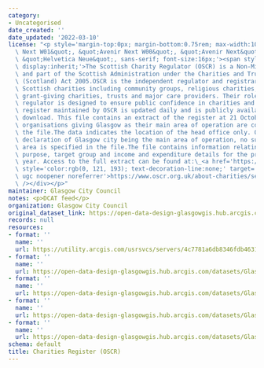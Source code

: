 ```yaml
---
category:
- Uncategorised
date_created: ''
date_updated: '2022-03-10'
license: "<p style='margin-top:0px; margin-bottom:0.75rem; max-width:100%; font-family:&quot;Avenir\
  \ Next W01&quot;, &quot;Avenir Next W00&quot;, &quot;Avenir Next&quot;, Avenir,\
  \ &quot;Helvetica Neue&quot;, sans-serif; font-size:16px;'><span style='max-width:100%;\
  \ display:inherit;'>The Scottish Charity Regulator (OSCR) is a Non-Ministerial Department\
  \ and part of the Scottish Administration under the Charities and Trustee Investment\
  \ (Scotland) Act 2005.OSCR is the independent regulator and registrar for over 24,000\
  \ Scottish charities including community groups, religious charities, schools, universities,\
  \ grant-giving charities, trusts and major care providers. Their role as charity\
  \ regulator is designed to ensure public confidence in charities and their work.The\
  \ register maintained by OSCR is updated daily and is publicly available for free\
  \ download. This file contains an extract of the register at 21 October 2021, only\
  \ organisations giving Glasgow as their main area of operation are contained in\
  \ the file.The data indicates the location of the head office only. Other than the\
  \ declaration of Glasgow city being the main area of operation, no sub-Glasgow operational\
  \ area is specified in the file.The file contains information relating to the charitable\
  \ purpose, target group and income and expenditure details for the previous financial\
  \ year. Access to the full extract can be found at:\_<a href='https://www.oscr.org.uk/about-charities/search-the-register/charity-register-download/'\
  \ style='color:rgb(0, 121, 193); text-decoration-line:none;' target='_blank' rel='nofollow\
  \ ugc noopener noreferrer'>https://www.oscr.org.uk/about-charities/search-the-register/charity-register-download/</a></span><div><br\
  \ /></div></p>"
maintainer: Glasgow City Council
notes: <p>DCAT feed</p>
organization: Glasgow City Council
original_dataset_link: https://open-data-design-glasgowgis.hub.arcgis.com/maps/GlasgowGIS::charities-register-oscr
records: null
resources:
- format: ''
  name: ''
  url: https://utility.arcgis.com/usrsvcs/servers/4c7781a6db8346fdb463187ed9b08b54/rest/services/OPEN_DATA/OSCR_Register/MapServer/0
- format: ''
  name: ''
  url: https://open-data-design-glasgowgis.hub.arcgis.com/datasets/GlasgowGIS::charities-register-oscr.geojson?outSR=%7B%22latestWkid%22%3A3857%2C%22wkid%22%3A102100%7D
- format: ''
  name: ''
  url: https://open-data-design-glasgowgis.hub.arcgis.com/datasets/GlasgowGIS::charities-register-oscr.csv?outSR=%7B%22latestWkid%22%3A3857%2C%22wkid%22%3A102100%7D
- format: ''
  name: ''
  url: https://open-data-design-glasgowgis.hub.arcgis.com/datasets/GlasgowGIS::charities-register-oscr.kml?outSR=%7B%22latestWkid%22%3A3857%2C%22wkid%22%3A102100%7D
- format: ''
  name: ''
  url: https://open-data-design-glasgowgis.hub.arcgis.com/datasets/GlasgowGIS::charities-register-oscr.zip?outSR=%7B%22latestWkid%22%3A3857%2C%22wkid%22%3A102100%7D
schema: default
title: Charities Register (OSCR)
---
```

